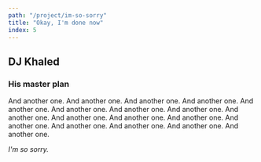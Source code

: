 ```yaml
---
path: "/project/im-so-sorry"
title: "Okay, I'm done now"
index: 5
---
```

## DJ Khaled
### His master plan

And another one.
And another one.
And another one.
And another one.
And another one.
And another one.
And another one.
And another one.
And another one.
And another one.
And another one.
And another one.
And another one.
And another one.
And another one.
And another one.
And another one.

*I'm so sorry.*
